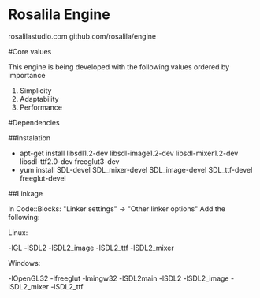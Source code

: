 Rosalila Engine
===============
rosalilastudio.com
github.com/rosalila/engine

#Core values

This engine is being developed with the following values ordered by importance

1. Simplicity
2. Adaptability
3. Performance

#Dependencies

##Instalation

* apt-get install libsdl1.2-dev libsdl-image1.2-dev libsdl-mixer1.2-dev libsdl-ttf2.0-dev freeglut3-dev
* yum install SDL-devel SDL_mixer-devel SDL_image-devel SDL_ttf-devel freeglut-devel 

##Linkage

In Code::Blocks: "Linker settings" -> "Other linker options"
Add the following:

Linux:

-lGL
-lSDL2
-lSDL2_image
-lSDL2_ttf
-lSDL2_mixer

Windows:

-lOpenGL32
-lfreeglut
-lmingw32 -lSDL2main -lSDL2
-lSDL2_image
-lSDL2_mixer
-lSDL2_ttf
